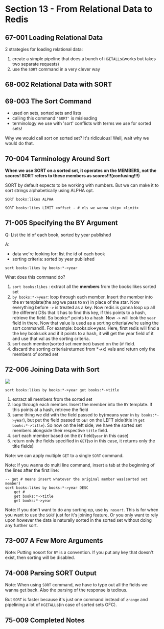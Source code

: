# Section 13 - From Relational Data to Redis

## 67-001 Loading Relational Data
2 strategies for loading relational data:
1. create a simple pipeline that does a bunch of `HGETALL`s(works but takes two separate requests)
2. use the `SORT` command in a very clever way

## 68-002 Relational Data with SORT
## 69-003 The Sort Command
- used on sets, sorted sets and lists
- calling this command `'SORT'` is misleading
- terminology we use with 'sort' conflicts with terms we use for sorted sets!

Why we would call sort on sorted set? It's ridiculous! Well, wait why we would do that.

## 70-004 Terminology Around Sort
**When we use SORT on a sorted set, it operates on the MEMBERS, not the scores!
SORT refers to these members as scores!!!(confusing!!!)**

SORT by default expects to be working with numbers. But we can make it to sort strings alphabetically using ALPHA opt.
```redis
SORT books:likes ALPHA

SORT books:likes LIMIT <offset - # els we wanna skip> <limit>
```

## 71-005 Specifying the BY Argument
Q: List the id of each book, sorted by year published

A:
- data we're looking for: list the id of each book
- sorting criteria: sorted by year published

```redis
sort books:likes by books:*->year
```
What does this command do?
1. `sort books:likes` : extract all the **members** from the books:likes sorted set
2. `by books:*->year`: loop through each member. Insert the member into the `BY` template(the arg we pass to `BY`) in place of the star.
Now everything before `->` is treated as a key. Now redis is gonna loop up all the different DSs that it has to find this key,
if this points to a hash, retrieve the field. So books:* points to a hash. Now `->` will look the `year` field in there.
Now that value is used as a sorting criteria(we're using the sort command!). For example: books:ok->year. Here, first redis
will find a the key books:ok and if it points to a hash, it will get the year field of it and use that val as the sorting criteria.
3. sort each member(sorted set member) based on the `BY` field.
4. discard the sorting criteria(returned from *->x) vals and return only the members of sorted set

## 72-006 Joining Data with Sort
![](img/67-1.png)

```redis
sort books:likes by books:*->year get books:*->title
```
1. extract all members from the sorted set
2. loop through each member. Insert the member into the `BY` template. If this points at a hash, retrieve the field
3. same thing we did with the field passed to by(means year in `by books:*->year`), but put the field passed to `GET` on the LEFT
side(title in `get books:*->title`). So now on the left side, we have the sorted set members alongside their respective `title` field.
4. sort each member based on the `BY` field(`year` in this case)
5. return only the fields specified in `GET`(so in this case, it returns only the title fields)

Note: we can apply multiple `GET` to a single `SORT` command. 

Note: If you wanna do multi line command, insert a tab at the beginning of the lines after the first line:
```redis
-- get # means insert whatever the original member was(sorted set member)
sort books:likes by books:*->year DESC
    get #
    get books:*->title
    get books:*->year
```

Note: If you don't want to do any sorting op, use `by nosort`. This is for when you want to use the `SORT` just for it's joining feature, 
Or you only want to rely upon however the data is naturally sorted in the sorted set without doing any further sort.

## 73-007 A Few More Arguments
Note: Putting nosort for `BY` is a convention. If you put any key that doesn't exist, then sorting will be disabled.

## 74-008 Parsing SORT Output
Note: When using `SORT` command, we have to type out all the fields we wanna get back. Also the parsing of the response is tedious.

But `SORT` is faster because it's just one command instead of `zrange` and pipelining a lot of `HGETALL`s(in case of sorted sets OFC).

## 75-009 Completed Notes